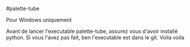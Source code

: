 #palette-tube

Pour Windows uniquement

Avant de lancer l'executable palette-tube, assurez vous d'avoir installé python. Si vous l'avez pas fait, ben l'executable est dans le git.
Voila voila
